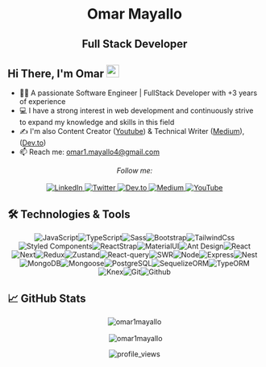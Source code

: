 <h1 align="center">Omar Mayallo</h1>
<h2 align="center">Full Stack Developer</h2>

##  Hi There, I'm Omar <img src="https://raw.githubusercontent.com/iampavangandhi/iampavangandhi/master/gifs/Hi.gif" width="25px"/>

- 👨‍⚖️ A passionate Software Engineer | FullStack Developer with +3 years of experience
- 💻 I have a strong interest in web development and continuously strive to expand my knowledge and skills in this field
- ✍️ I'm also Content Creator ([Youtube](https://www.youtube.com/@omar_mayallo)) & Technical Writer ([Medium](https://medium.com/@omar_mayallo)), ([Dev.to](https://dev.to/omar_mayallo))
- 📫 Reach me: <a href="mailto:omar1.mayallo4@gmail.com">omar1.mayallo4@gmail.com</a>

<div align="center">
  <i>Follow me:</i><br><br>

  <a href="https://www.linkedin.com/in/omar-mayallo-a5546a243/" target="_blank">
    <img src="https://img.shields.io/badge/LinkedIn-%230077B5.svg?&style=flat-square&logo=linkedin&logoColor=white" alt="LinkedIn">
  </a>
  
  <a href="https://x.com/omar_mayallo" target="_blank">
    <img src="https://img.shields.io/badge/X(Twitter)-%23000000.svg?&style=flat-square&logo=x&logoColor=white" alt="Twitter">
  </a>
  
  <a href="https://dev.to/omar_mayallo" target="_blank">
    <img src="https://img.shields.io/badge/dev.to-%230A0A0A.svg?&style=flat-square&logo=dev.to&logoColor=white" alt="Dev.to">
  </a>
  
  <a href="https://medium.com/@omar_mayallo" target="_blank">
    <img src="https://img.shields.io/badge/Medium-%2312100E.svg?&style=flat-square&logo=medium&logoColor=white" alt="Medium">
  </a>
  
  <a href="https://www.youtube.com/@omar_mayallo" target="_blank">
    <img src="https://img.shields.io/badge/YouTube-%23FF0000.svg?&style=flat-square&logo=youtube&logoColor=white" alt="YouTube">
  </a>
</div>



## 🛠 Technologies & Tools

<div align="center">
<img src="https://img.shields.io/badge/JavaScript-323330?style=for-the-badge&logo=javascript&logoColor=F7DF1E" alt="JavaScript" /><img src="https://img.shields.io/badge/TypeScript-007ACC?style=for-the-badge&logo=typescript&logoColor=white" alt="TypeScript" /><img src="https://img.shields.io/badge/Sass-CC6699?style=for-the-badge&logo=sass&logoColor=white" alt="Sass" /><img src="https://img.shields.io/badge/Bootstrap-563D7C?style=for-the-badge&logo=bootstrap&logoColor=white" alt="Bootstrap" /><img src="https://img.shields.io/badge/Tailwind_CSS-38B2AC?style=for-the-badge&logo=tailwind-css&logoColor=white" alt="TailwindCss" /><img src="https://img.shields.io/badge/Styled Components-DB7093?style=for-the-badge&logo=styled-components&logoColor=white" alt="Styled Components"/><img src="https://img.shields.io/badge/Reactstrap-3178C6?style=for-the-badge&logo=reactstrap&logoColor=white" alt="ReactStrap" /><img src="https://img.shields.io/badge/Material_UI-0081CB?style=for-the-badge&logo=material-ui&logoColor=white" alt="MaterialUI" /><img src="https://img.shields.io/badge/Ant_Design-0170FE?style=for-the-badge&logo=ant-design&logoColor=white" alt="Ant Design"/><img src="https://img.shields.io/badge/React-61DAFB?style=for-the-badge&logo=react&logoColor=black" alt="React" /><img src="https://img.shields.io/badge/Next.js-000000?style=for-the-badge&logo=next-dot-js&logoColor=white" alt="Next" /><img src="https://img.shields.io/badge/Redux-764ABC?style=for-the-badge&logo=redux&logoColor=white" alt="Redux" /><img src="https://img.shields.io/badge/Zustand-C49A6C?style=for-the-badge&logo=zustand&logoColor=black" alt="Zustand" /><img src="https://img.shields.io/badge/React_Query-FF4154?style=for-the-badge&logo=react-query&logoColor=white" alt="React-query" /><img src="https://img.shields.io/badge/SWR-000000?style=for-the-badge&logo=swr&logoColor=white" alt="SWR" /><img src="https://img.shields.io/badge/Node.js-339933?style=for-the-badge&logo=node-dot-js&logoColor=white" alt="Node" /><img src="https://img.shields.io/badge/Express.js-000000?style=for-the-badge&logo=express&logoColor=white" alt="Express" /><img src="https://img.shields.io/badge/NestJS-E0234E?style=for-the-badge&logo=nestjs&logoColor=white" alt="Nest" /><img src="https://img.shields.io/badge/MongoDB-47A248?style=for-the-badge&logo=mongodb&logoColor=white" alt="MongoDB" /><img src="https://img.shields.io/badge/Mongoose-880000?style=for-the-badge&logo=mongoose&logoColor=white" alt="Mongoose" /><img src="https://img.shields.io/badge/PostgreSQL-336791?style=for-the-badge&logo=postgresql&logoColor=white" alt="PostgreSQL" /><img src="https://img.shields.io/badge/Sequlize-52B0E7?style=for-the-badge&logo=sequelize&logoColor=white" alt="SequelizeORM" /><img src="https://img.shields.io/badge/TypeORM-376d9e?style=for-the-badge&logo=typeorm&logoColor=white" alt="TypeORM" /><img src="https://img.shields.io/badge/Knex-EE7E1B?style=for-the-badge&logo=knex&logoColor=white" alt="Knex"/><img src="https://img.shields.io/badge/Git-F05032?style=for-the-badge&logo=git&logoColor=white" alt="Git" /><img src="https://img.shields.io/badge/Github-181717?style=for-the-badge&logo=github&logoColor=white" alt="Github"/>
</div>

## 📈 GitHub Stats

<p align="center"><img  src="https://github-readme-stats.vercel.app/api/top-langs?username=omar1mayallo&show_icons=true&locale=en&layout=pie&theme=dracula" alt="omar1mayallo" /></p>

<p align="center">&nbsp;<img align="center" src="https://github-readme-stats.vercel.app/api?username=omar1mayallo&show_icons=true&locale=en&theme=dracula" alt="omar1mayallo" /></p>

<p align="center"><img src="https://komarev.com/ghpvc/?username=omar1mayallo&color=006bed" alt="profile_views" /></p>
